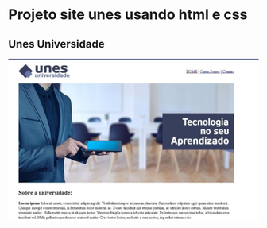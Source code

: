 # Projeto site unes usando html e css

## Unes Universidade
![](https://raw.githubusercontent.com/M4r1nh0/Projeto-site-unes-com-html-e-css/master/unesSite.jpeg)
